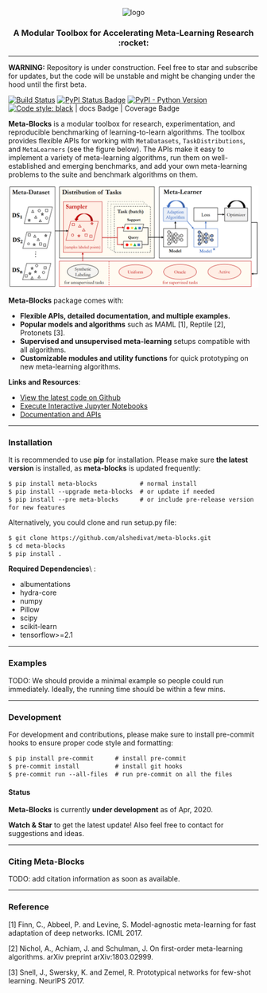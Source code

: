 <p align="center"><img src="https://github.com/alshedivat/meta-blocks/blob/master/docs/figs/meta-blocks-2d.png?raw=true" alt="logo" width="400px" /></p>

<h3 align="center">A Modular Toolbox for Accelerating Meta-Learning Research :rocket:</h3>

----

**WARNING:** Repository is under construction. Feel free to star and subscribe for updates, but the code will be unstable and might be changing under the hood until the first beta. 

[![Build Status](https://travis-ci.org/alshedivat/meta-blocks.svg)](https://travis-ci.org/alshedivat/meta-blocks)
[![PyPI Status Badge](https://badge.fury.io/py/meta-blocks.svg)](https://pypi.org/project/meta-blocks/)
[![PyPI - Python Version](https://img.shields.io/pypi/pyversions/meta-blocks)](https://pypi.org/project/meta-blocks/)
[![Code style: black](https://img.shields.io/badge/code%20style-black-000000.svg)](https://github.com/psf/black)
| docs Badge | Coverage Badge


**Meta-Blocks** is a modular toolbox for research, experimentation, and reproducible benchmarking of learning-to-learn algorithms.
The toolbox provides flexible APIs for working with `MetaDatasets`, `TaskDistributions`, and `MetaLearners` (see the figure below).
The APIs make it easy to implement a variety of meta-learning algorithms, run them on well-established and emerging benchmarks, and add your own meta-learning problems to the suite and benchmark algorithms on them. 

 ![System Illustration](docs/figs/system_illustration.png)

**Meta-Blocks** package comes with:

* **Flexible APIs, detailed documentation, and multiple examples.**
* **Popular models and algorithms** such as MAML [1], Reptile [2], Protonets [3].
* **Supervised and unsupervised meta-learning** setups compatible with all algorithms.
* **Customizable modules and utility functions** for quick prototyping on new meta-learning algorithms.

**Links and Resources**:

* [View the latest code on Github]()
* [Execute Interactive Jupyter Notebooks]()
* [Documentation and APIs]()

---

### Installation


It is recommended to use **pip** for installation. Please make sure
**the latest version** is installed, as **meta-blocks** is updated frequently:


```shell
$ pip install meta-blocks            # normal install
$ pip install --upgrade meta-blocks  # or update if needed
$ pip install --pre meta-blocks      # or include pre-release version for new features
```

Alternatively, you could clone and run setup.py file:

```
$ git clone https://github.com/alshedivat/meta-blocks.git
$ cd meta-blocks
$ pip install .
```

**Required Dependencies**\ :

* albumentations
* hydra-core
* numpy
* Pillow
* scipy
* scikit-learn
* tensorflow>=2.1


---

### Examples

TODO:
We should provide a minimal example so people could run immediately.
Ideally, the running time should be within a few mins.


----


### Development

For development and contributions, please make sure to install pre-commit hooks to ensure proper code style and formatting:

```shell
$ pip install pre-commit      # install pre-commit
$ pre-commit install          # install git hooks
$ pre-commit run --all-files  # run pre-commit on all the files
```


#### Status

**Meta-Blocks** is currently **under development** as of Apr, 2020.

**Watch & Star** to get the latest update! Also feel free to contact for suggestions and ideas.

----

### Citing Meta-Blocks

TODO: add citation information as soon as available.

----


### Reference

[1] Finn, C., Abbeel, P. and Levine, S. Model-agnostic meta-learning for fast adaptation of deep networks. ICML 2017.

[2] Nichol, A., Achiam, J. and Schulman, J. On first-order meta-learning algorithms. arXiv preprint arXiv:1803.02999.

[3] Snell, J., Swersky, K. and Zemel, R. Prototypical networks for few-shot learning. NeurIPS 2017.
